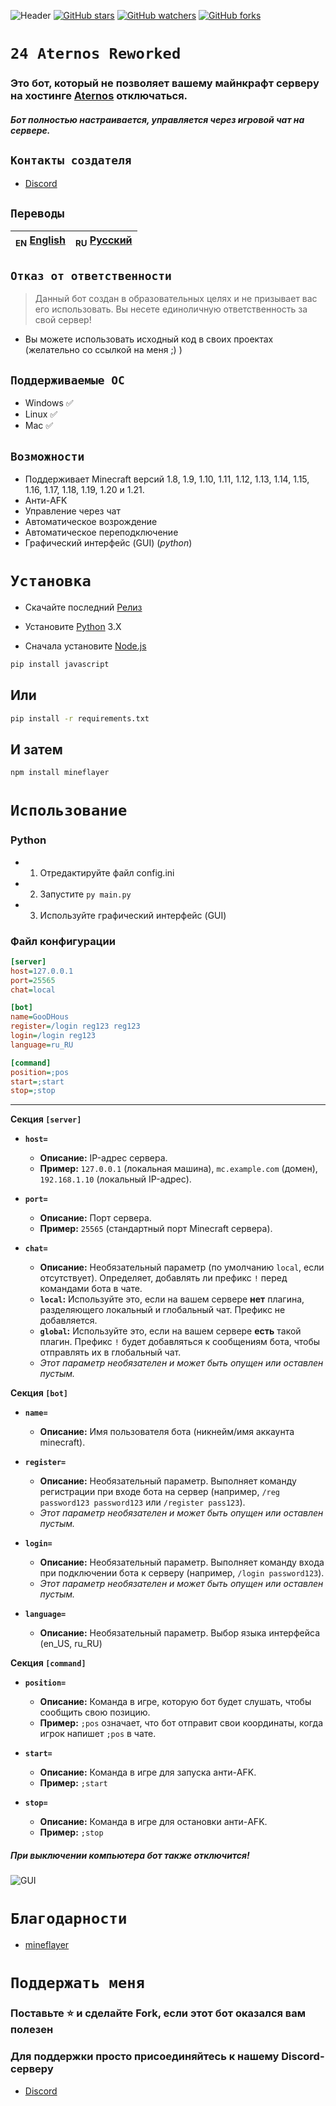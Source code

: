 
![Header](/IMG/1.png)
<a href="https://github.com/GooDHous/24-Aternos/stargazers"><img src="https://badgen.net/github/stars/GooDHous/24-Aternos" alt="GitHub stars"/></a>
<a href="https://github.com/GooDHous/24-Aternos/"><img src="https://badgen.net/github/watchers/GooDHous/24-Aternos" alt="GitHub watchers"/></a>
<a href="https://github.com/GooDHous/24-Aternos/"><img src="https://badgen.net/github/forks/GooDHous/24-Aternos" alt="GitHub forks"/></a>

# `24 Aternos Reworked`
### Это бот, который не позволяет вашему майнкрафт серверу на хостинге [Aternos](https://aternos.org) отключаться.
##### Бот полностью настраивается, управляется через игровой чат на сервере.

## `Контакты создателя`
- [Discord](https://discord.gg/PAm52zgFAF)

## `Переводы`
| <sub>EN</sub> [English](README.md) | <sub>RU</sub> [Русский](README_RU.md) |
|-------------------------|----------------------------|

## `Отказ от ответственности`
> Данный бот создан в образовательных целях и не призывает вас его использовать. Вы несете единоличную ответственность за свой сервер!

 - Вы можете использовать исходный код в своих проектах (желательно со ссылкой на меня ;) )

## `Поддерживаемые ОС`

 * Windows ✅
 * Linux ✅
 * Mac ✅

## `Возможности`

 * Поддерживает Minecraft версий 1.8, 1.9, 1.10, 1.11, 1.12, 1.13, 1.14, 1.15, 1.16, 1.17, 1.18, 1.19, 1.20 и 1.21.
 * Анти-AFK
 * Управление через чат
 * Автоматическое возрождение
 * Автоматическое переподключение
 * Графический интерфейс (GUI) (*python*)

# `Установка`

* Скачайте последний [Релиз](https://github.com/YTFort/24-Aternos/releases)


 * Установите [Python](https://www.python.org) 3.X
 * Сначала установите [Node.js](https://nodejs.dev)

```bash
pip install javascript
```
## Или

```bash
pip install -r requirements.txt
```

## И затем

```bash
npm install mineflayer
```

# `Использование`

### Python

 * 1. Отредактируйте файл config.ini
 * 2. Запустите `py main.py`
 * 3. Используйте графический интерфейс (GUI)

### Файл конфигурации

```ini
[server]
host=127.0.0.1
port=25565
chat=local

[bot]
name=GooDHous
register=/login reg123 reg123
login=/login reg123
language=ru_RU

[command]
position=;pos
start=;start
stop=;stop
```

---

**Секция `[server]`**
*   **`host=`**
    *   **Описание:** IP-адрес сервера.
    *   **Пример:** `127.0.0.1` (локальная машина), `mc.example.com` (домен), `192.168.1.10` (локальный IP-адрес).

*   **`port=`**
    *   **Описание:** Порт сервера.
    *   **Пример:** `25565` (стандартный порт Minecraft сервера).

*   **`chat=`**
    *   **Описание:** Необязательный параметр (по умолчанию `local`, если отсутствует). Определяет, добавлять ли префикс `!` перед командами бота в чате.
    *   **`local`:** Используйте это, если на вашем сервере **нет** плагина, разделяющего локальный и глобальный чат. Префикс не добавляется.
    *   **`global`:** Используйте это, если на вашем сервере **есть** такой плагин. Префикс `!` будет добавляться к сообщениям бота, чтобы отправлять их в глобальный чат.
    *   *Этот параметр необязателен и может быть опущен или оставлен пустым.*

**Секция `[bot]`**
*   **`name=`**
    *   **Описание:** Имя пользователя бота (никнейм/имя аккаунта minecraft).

*   **`register=`**
    *   **Описание:** Необязательный параметр. Выполняет команду регистрации при входе бота на сервер (например, `/reg password123 password123` или `/register pass123`).
    *   *Этот параметр необязателен и может быть опущен или оставлен пустым.*

*   **`login=`**
    *   **Описание:** Необязательный параметр. Выполняет команду входа при подключении бота к серверу (например, `/login password123`).
    *   *Этот параметр необязателен и может быть опущен или оставлен пустым.*

*   **`language=`**
    *   **Описание:** Необязательный параметр. Выбор языка интерфейса (en_US, ru_RU)

**Секция `[command]`**
*   **`position=`**
    *   **Описание:** Команда в игре, которую бот будет слушать, чтобы сообщить свою позицию.
    *   **Пример:** `;pos` означает, что бот отправит свои координаты, когда игрок напишет `;pos` в чате.

*   **`start=`**
    *   **Описание:** Команда в игре для запуска анти-AFK.
    *   **Пример:** `;start`

*   **`stop=`**
    *   **Описание:** Команда в игре для остановки анти-AFK.
    *   **Пример:** `;stop`

##### При выключении компьютера бот также отключится!

![GUI](/IMG/2.png)

# `Благодарности`

- [mineflayer](https://github.com/PrismarineJS/mineflayer)

# `Поддержать меня`

### Поставьте ⭐ и сделайте Fork, если этот бот оказался вам полезен
### Для поддержки просто присоединяйтесь к нашему Discord-серверу
- [Discord](https://discord.gg/PAm52zgFAF)
